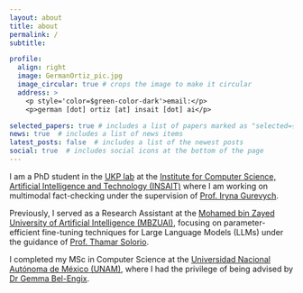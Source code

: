 ```yaml
---
layout: about
title: about
permalink: /
subtitle:

profile:
  align: right
  image: GermanOrtiz_pic.jpg
  image_circular: true # crops the image to make it circular
  address: >
    <p style='color=$green-color-dark'>email:</p>
    <p>german [dot] ortiz [at] insait [dot] ai</p>

selected_papers: true # includes a list of papers marked as "selected={true}"
news: true  # includes a list of news items
latest_posts: false  # includes a list of the newest posts
social: true  # includes social icons at the bottom of the page
---
```

I am a PhD student in the [UKP lab](https://www.informatik.tu-darmstadt.de/ukp/ukp_home/index.en.jsp) at the [Institute for Computer Science, Artificial Intelligence and Technology (INSAIT)](https://insait.ai/)  where I am working on multimodal fact-checking under the supervision of [Prof. Iryna Gurevych](https://www.informatik.tu-darmstadt.de/ukp/ukp_home/head_ukp/index.en.jsp).

Previously, I served as a Research Assistant at the [Mohamed bin Zayed University of Artificial Intelligence (MBZUAI)](https://ritual-uh.github.io/web/), focusing on parameter-efficient fine-tuning techniques for Large Language Models (LLMs) under the guidance of [Prof. Thamar Solorio](https://mbzuai.ac.ae/study/faculty/thamar-solorio/).


I completed my MSc in Computer Science at the [Universidad Nacional Autónoma de México (UNAM)](http://english.unam.mx), where I had the privilege of being advised by [Dr Gemma Bel-Engix](https://www.iingen.unam.mx/es-mx/Investigacion/Academicos/Paginas/GBelE.aspx).